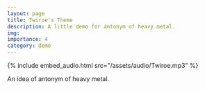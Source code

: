 ```yaml
---
layout: page
title: Twiroe's Theme
description: A little demo for antonym of heavy metal.
img: 
importance: 4
category: demo
---
```


{% include embed_audio.html src="/assets/audio/Twiroe.mp3" %}

An idea of antonym of heavy metal.
